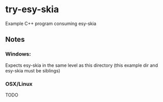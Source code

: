 # try-esy-skia
Example C++ program consuming esy-skia

## Notes

### Windows:
Expects esy-skia in the same level as this directory (this example dir and esy-skia must be siblings)

### OSX/Linux
TODO
